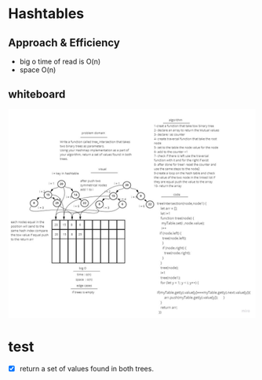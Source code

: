 # Hashtables
 
## Approach & Efficiency
- big o time of read is O(n)
- space O(n)
## whiteboard
![treeIntersection](treeIntersection.jpg)

# test
- [x] return a set of values found in both trees.



